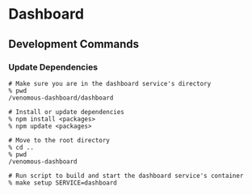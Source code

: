 # Dashboard

## Development Commands

### Update Dependencies

```shell
# Make sure you are in the dashboard service's directory
% pwd
/venomous-dashboard/dashboard

# Install or update dependencies
% npm install <packages>
% npm update <packages>

# Move to the root directory
% cd ..
% pwd
/venomous-dashboard

# Run script to build and start the dashboard service's container
% make setup SERVICE=dashboard
```
